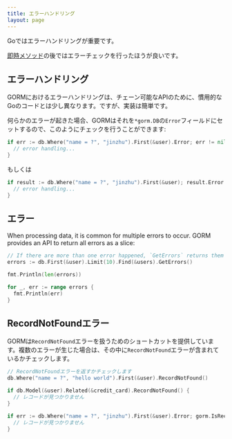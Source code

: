 ```yaml
---
title: エラーハンドリング
layout: page
---
```


Goではエラーハンドリングが重要です。

[即時メソッド](/docs/method_chaining.html#Immediate-Methods)の後ではエラーチェックを行ったほうが良いです。

## エラーハンドリング

GORMにおけるエラーハンドリングは、チェーン可能なAPIのために、慣用的なGoのコードとは少し異なります。ですが、実装は簡単です。

何らかのエラーが起きた場合、GORMはそれを`*gorm.DB`の`Error`フィールドにセットするので、このようにチェックを行うことができます:

```go
if err := db.Where("name = ?", "jinzhu").First(&user).Error; err != nil {
  // error handling...
}
```

もしくは

```go
if result := db.Where("name = ?", "jinzhu").First(&user); result.Error != nil {
  // error handling...
}
```

## エラー

When processing data, it is common for multiple errors to occur. GORM provides an API to return all errors as a slice:

```go
// If there are more than one error happened, `GetErrors` returns them as `[]error`
errors := db.First(&user).Limit(10).Find(&users).GetErrors()

fmt.Println(len(errors))

for _, err := range errors {
  fmt.Println(err)
}
```

## RecordNotFoundエラー

GORMは`RecordNotFound`エラーを扱うためのショートカットを提供しています。複数のエラーが生じた場合は、その中に`RecordNotFound`エラーが含まれているかチェックします。

```go
// RecordNotFoundエラーを返すかチェックします
db.Where("name = ?", "hello world").First(&user).RecordNotFound()

if db.Model(&user).Related(&credit_card).RecordNotFound() {
  // レコードが見つかりません
}

if err := db.Where("name = ?", "jinzhu").First(&user).Error; gorm.IsRecordNotFoundError(err) {
  // レコードが見つかりません
}
```
